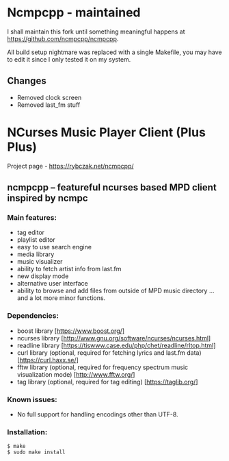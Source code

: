 # Ncmpcpp - maintained
I shall maintain this fork until something meaningful happens at
https://github.com/ncmpcpp/ncmpcpp.

All build setup nightmare was replaced with a single Makefile, you may have to
edit it since I only tested it on my system.

## Changes
- Removed clock screen
- Removed last_fm stuff

# NCurses Music Player Client (Plus Plus)

Project page - https://rybczak.net/ncmpcpp/

## ncmpcpp – featureful ncurses based MPD client inspired by ncmpc

### Main features:

* tag editor
* playlist editor
* easy to use search engine
* media library
* music visualizer
* ability to fetch artist info from last.fm
* new display mode
* alternative user interface
* ability to browse and add files from outside of MPD music directory
…and a lot more minor functions.

### Dependencies:

* boost library [https://www.boost.org/]
* ncurses library [http://www.gnu.org/software/ncurses/ncurses.html]
* readline library [https://tiswww.case.edu/php/chet/readline/rltop.html]
* curl library (optional, required for fetching lyrics and last.fm data) [https://curl.haxx.se/]
* fftw library (optional, required for frequency spectrum music visualization mode) [http://www.fftw.org/]
* tag library (optional, required for tag editing) [https://taglib.org/]

### Known issues:
* No full support for handling encodings other than UTF-8.

### Installation:

```
$ make
$ sudo make install
```
